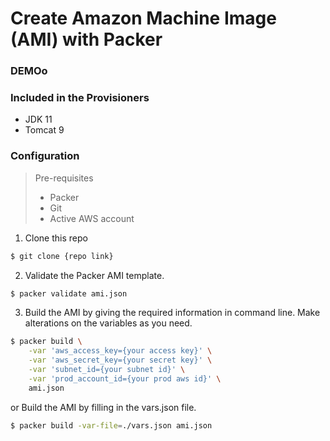 # Create Amazon Machine Image (AMI) with Packer

### DEMOo

### Included in the Provisioners
  - JDK 11
  - Tomcat 9

### Configuration
> Pre-requisites
> * Packer
> * Git
> * Active AWS account

1. Clone this repo
```sh
$ git clone {repo link}
```
2. Validate the Packer AMI template.
```sh
$ packer validate ami.json
```
3. Build the AMI by giving the required information in command line. Make alterations on the variables as you need.

```sh
$ packer build \
    -var 'aws_access_key={your access key}' \
    -var 'aws_secret_key={your secret key}' \
    -var 'subnet_id={your subnet id}' \
    -var 'prod_account_id={your prod aws id}' \
    ami.json
```
or
Build the AMI by filling in the vars.json file.
```sh
$ packer build -var-file=./vars.json ami.json
```


